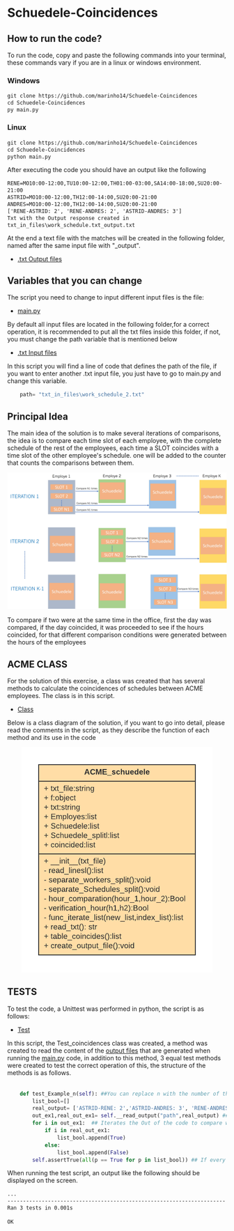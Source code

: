 # Schuedele-Coincidences

## How to run the code? 

To run the code, copy and paste the following commands into your terminal, these commands vary if you are in a linux or windows environment.

### Windows

```shell
git clone https://github.com/marinho14/Schuedele-Coincidences
cd Schuedele-Coincidences
py main.py
```

### Linux

```shell
git clone https://github.com/marinho14/Schuedele-Coincidences
cd Schuedele-Coincidences
python main.py
```

After executing the code you should have an output like the following

```console
RENE=MO10:00-12:00,TU10:00-12:00,TH01:00-03:00,SA14:00-18:00,SU20:00- 21:00
ASTRID=MO10:00-12:00,TH12:00-14:00,SU20:00-21:00
ANDRES=MO10:00-12:00,TH12:00-14:00,SU20:00-21:00
['RENE-ASTRID: 2', 'RENE-ANDRES: 2', 'ASTRID-ANDRES: 3']
Txt with the Output response created in txt_in_files\work_schedule.txt_output.txt
```
At the end a text file with the matches will be created in the following folder, named after the same input file with "_output".

- [.txt Output files](txt_out_files)

## Variables that you can change

The script you need to change to input different input files is the file:

- [main.py](main.py)


By default all input files are located in the following folder,for a correct operation, it is recommended to put all the txt files inside this folder, if not, you must change the path variable that is mentioned below

- [.txt Input files](txt_in_files)

In this script you will find a line of code that defines the path of the file, if you want to enter another .txt input file, you just have to go to main.py and change this variable.



```python
    path= "txt_in_files\work_schedule_2.txt"
```

## Principal Idea
The main idea of ​​the solution is to make several iterations of comparisons, the idea is to compare each time slot of each employee, with the complete schedule of the rest of the employees, each time a SLOT coincides with a time slot of the other employee's schedule. one will be added to the counter that counts the comparisons between them.

<p align="center" > 
   <img src=Images/Explication.jpg>
</p>


To compare if two were at the same time in the office, first the day was compared, if the day coincided, it was proceeded to see if the hours coincided, for that different comparison conditions were generated between the hours of the employees

## ACME CLASS

For the solution of this exercise, a class was created that has several methods to calculate the coincidences of schedules between ACME employees. The class is in this script.

- [Class](scheudele.py)

Below is a class diagram of the solution, if you want to go into detail, please read the comments in the script, as they describe the function of each method and its use in the code

<p align="center" > 
   <img src=Images/Class.png>
</p>

## TESTS

To test the code, a Unittest was performed in python, the script is as follows:

- [Test](test.py)

In this script, the Test_coincidences class was created, a method was created to read the content of the [output files](txt_out_files) that are generated when running the [main.py](main.py) code, in addition to this method, 3 equal test methods were created to test the correct operation of this, the structure of the methods is as follows. 


```python

    def test_Example_n(self): ##You can replace n with the number of the test
        list_bool=[]
        real_output= ['ASTRID-RENE: 2','ASTRID-ANDRES: 3', 'RENE-ANDRES: 2'] ## Here you can write the right output.
        out_ex1,real_out_ex1= self.__read_output("path",real_output) ## Here the code read the output of the main.py
        for i in out_ex1:  ## Iterates the Out of the code to compare with the real output
            if i in real_out_ex1:
                list_bool.append(True)
            else:
                list_bool.append(False)
        self.assertTrue(all(p == True for p in list_bool)) ## If every match its ok the assert pass
```

When running the test script, an output like the following should be displayed on the screen.

```console
...
----------------------------------------------------------------------
Ran 3 tests in 0.001s

OK
```